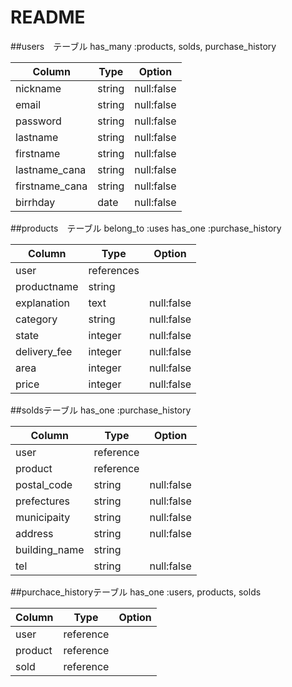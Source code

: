 # README

##users　テーブル
 has_many :products, solds, purchase_history

| Column         | Type    | Option     |
| -------------- | ------- | ---------- |
| nickname       | string  | null:false |
| email          | string  | null:false |
| password       | string  | null:false |
| lastname       | string  | null:false |
| firstname      | string  | null:false |
| lastname_cana  | string  | null:false |
| firstname_cana | string  | null:false |
| birrhday       | date    | null:false |

##products　テーブル
 belong_to :uses
 has_one :purchase_history

| Column       | Type       | Option     |
| ------------ | ---------- | ---------- |
| user         | references |            |
| productname  | string     |            |
| explanation  | text       | null:false |
| category     | string     | null:false |
| state        | integer    | null:false |
| delivery_fee | integer    | null:false |
| area         | integer    | null:false |
| price        | integer    | null:false |

##soldsテーブル
 has_one :purchase_history
 
| Column           | Type          | Option     |
| ---------------- | ------------- | ---------- |
| user             | reference     |            |
| product          | reference     |            |
| postal_code      | string        | null:false |
| prefectures      | string        | null:false |
| municipaity      | string        | null:false |
| address          | string        | null:false |
| building_name    | string        |            |
| tel              | string        | null:false |

##purchace_historyテーブル
  has_one :users, products, solds 

| Column   | Type       | Option     |
| -------- | ---------- | ---------- |
| user     | reference  |            |
| product  | reference  |            |
| sold     | reference  |            |  
